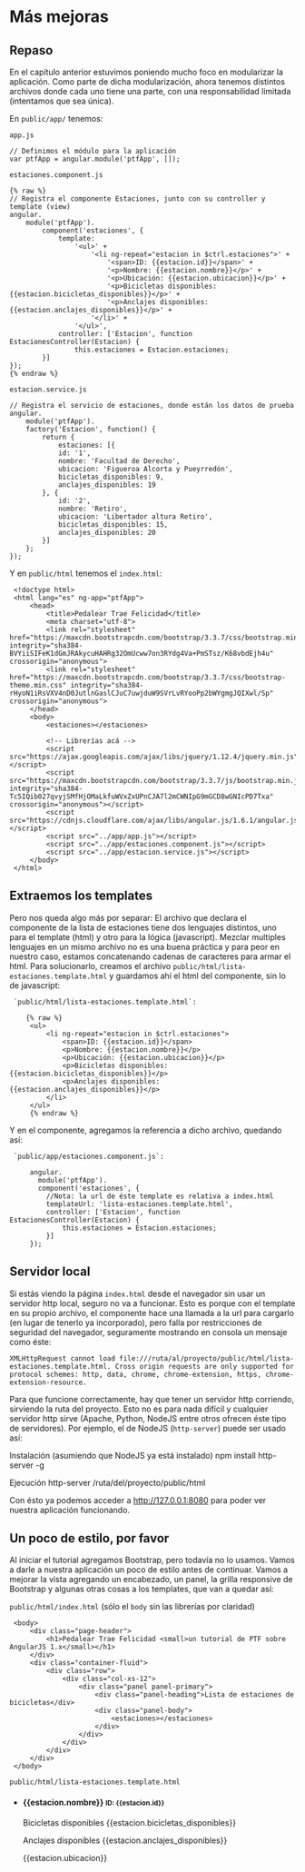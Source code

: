 # Más mejoras

## Repaso

 En el capítulo anterior estuvimos poniendo mucho foco en modularizar la aplicación.
 Como parte de dicha modularización, ahora tenemos distintos archivos donde cada uno tiene una parte, con una responsabilidad limitada (intentamos que sea única).

 En `public/app/` tenemos:

 `app.js`

    // Definimos el módulo para la aplicación
    var ptfApp = angular.module('ptfApp', []);

 `estaciones.component.js`

    {% raw %}
    // Registra el componente Estaciones, junto con su controller y template (view)
    angular.
        module('ptfApp').
            component('estaciones', {
                template:
                    '<ul>' +
                        '<li ng-repeat="estacion in $ctrl.estaciones">' +
                            '<span>ID: {{estacion.id}}</span>' +
                            '<p>Nombre: {{estacion.nombre}}</p>' +
                            '<p>Ubicación: {{estacion.ubicacion}}</p>' +
                            '<p>Bicicletas disponibles: {{estacion.bicicletas_disponibles}}</p>' +
                            '<p>Anclajes disponibles: {{estacion.anclajes_disponibles}}</p>' +
                        '</li>' +
                    '</ul>',
                controller: ['Estacion', function EstacionesController(Estacion) {
                    this.estaciones = Estacion.estaciones;
            }]
    });
    {% endraw %}

 `estacion.service.js`

    // Registra el servicio de estaciones, donde están los datos de prueba
    angular.
        module('ptfApp').
        factory('Estacion', function() {
            return {
                estaciones: [{
                id: '1',
                nombre: 'Facultad de Derecho',
                ubicacion: 'Figueroa Alcorta y Pueyrredón',
                bicicletas_disponibles: 9,
                anclajes_disponibles: 19
            }, {
                id: '2',
                nombre: 'Retiro',
                ubicacion: 'Libertador altura Retiro',
                bicicletas_disponibles: 15,
                anclajes_disponibles: 20
            }]
        };
    });

 Y en `public/html` tenemos el `index.html`:

     <!doctype html>
     <html lang="es" ng-app="ptfApp">
         <head>
             <title>Pedalear Trae Felicidad</title>
             <meta charset="utf-8">
             <link rel="stylesheet" href="https://maxcdn.bootstrapcdn.com/bootstrap/3.3.7/css/bootstrap.min.css" integrity="sha384-BVYiiSIFeK1dGmJRAkycuHAHRg32OmUcww7on3RYdg4Va+PmSTsz/K68vbdEjh4u" crossorigin="anonymous">
             <link rel="stylesheet" href="https://maxcdn.bootstrapcdn.com/bootstrap/3.3.7/css/bootstrap-theme.min.css" integrity="sha384-rHyoN1iRsVXV4nD0JutlnGaslCJuC7uwjduW9SVrLvRYooPp2bWYgmgJQIXwl/Sp" crossorigin="anonymous">
         </head>
         <body>
             <estaciones></estaciones>

             <!-- Librerías acá -->
             <script src="https://ajax.googleapis.com/ajax/libs/jquery/1.12.4/jquery.min.js"></script>
             <script src="https://maxcdn.bootstrapcdn.com/bootstrap/3.3.7/js/bootstrap.min.js" integrity="sha384-Tc5IQib027qvyjSMfHjOMaLkfuWVxZxUPnCJA7l2mCWNIpG9mGCD8wGNIcPD7Txa" crossorigin="anonymous"></script>
             <script src="https://cdnjs.cloudflare.com/ajax/libs/angular.js/1.6.1/angular.js"></script>
             <script src="../app/app.js"></script>
             <script src="../app/estaciones.component.js"></script>
             <script src="../app/estacion.service.js"></script>
         </body>
     </html>

## Extraemos los templates

 Pero nos queda algo más por separar: El archivo que declara el componente de la lista de estaciones tiene dos lenguajes distintos, uno para el template (html) y otro para la lógica (javascript). Mezclar multiples lenguajes en un mismo archivo no es una buena práctica y para peor en nuestro caso, estamos concatenando cadenas de caracteres para armar el html.
 Para solucionarlo, creamos el archivo `public/html/lista-estaciones.template.html` y guardamos ahí el html del componente, sin lo de javascript:

     `public/html/lista-estaciones.template.html`:

        {% raw %}
         <ul>
             <li ng-repeat="estacion in $ctrl.estaciones">
                 <span>ID: {{estacion.id}}</span>
                 <p>Nombre: {{estacion.nombre}}</p>
                 <p>Ubicación: {{estacion.ubicacion}}</p>
                 <p>Bicicletas disponibles: {{estacion.bicicletas_disponibles}}</p>
                 <p>Anclajes disponibles: {{estacion.anclajes_disponibles}}</p>
             </li>
         </ul>
         {% endraw %}

 Y en el componente, agregamos la referencia a dicho archivo, quedando así:

     `public/app/estaciones.component.js`:

         angular.
           module('ptfApp').
           component('estaciones', {
             //Nota: la url de éste template es relativa a index.html
             templateUrl: 'lista-estaciones.template.html',
             controller: ['Estacion', function EstacionesController(Estacion) {
                 this.estaciones = Estacion.estaciones;
             }]
         });

## Servidor local

 Si estás viendo la página `index.html` desde el navegador sin usar un servidor http local, seguro no va a funcionar. Esto es porque con el template en su propio archivo, el componente hace una llamada a la url para cargarlo (en lugar de tenerlo ya incorporado), pero falla por restricciones de seguridad del navegador, seguramente mostrando en consola un mensaje como éste:

    XMLHttpRequest cannot load file:///ruta/al/proyecto/public/html/lista-estaciones.template.html. Cross origin requests are only supported for protocol schemes: http, data, chrome, chrome-extension, https, chrome-extension-resource.

 Para que funcione correctamente, hay que tener un servidor http corriendo, sirviendo la ruta del proyecto. Esto no es para nada difícil y cualquier servidor http sirve (Apache, Python, NodeJS entre otros ofrecen éste tipo de servidores). Por ejemplo, el de NodeJS (`http-server`) puede ser usado así:

 Instalación (asumiendo que NodeJS ya está instalado)
    npm install http-server -g

 Ejecución
    http-server /ruta/del/proyecto/public/html

 Con ésto ya podemos acceder a http://127.0.0.1:8080 para poder ver nuestra aplicación funcionando.

## Un poco de estilo, por favor

 Al iniciar el tutorial agregamos Bootstrap, pero todavía no lo usamos. Vamos a darle a nuestra aplicación un poco de estilo antes de continuar.
 Vamos a mejorar la vista agregando un encabezado, un panel, la grilla responsive de Bootstrap y algunas otras cosas a los templates, que van a quedar así:

 `public/html/index.html` (sólo el `body` sin las librerías por claridad)

     <body>
         <div class="page-header">
             <h1>Pedalear Trae Felicidad <small>un tutorial de PTF sobre AngularJS 1.x</small></h1>
         </div>
         <div class="container-fluid">
             <div class="row">
                 <div class="col-xs-12">
                     <div class="panel panel-primary">
                         <div class="panel-heading">Lista de estaciones de bicicletas</div>
                         <div class="panel-body">
                             <estaciones></estaciones>
                         </div>
                     </div>
                 </div>
             </div>
         </div>
     </body>

 `public/html/lista-estaciones.template.html`
 <ul class="list-group">
     <li ng-repeat="estacion in $ctrl.estaciones" class="list-group-item">
         <h4 class="list-group-item-heading">
             {{estacion.nombre}}
             <small>ID: {{estacion.id}}</small>
         </h4>
         <p>
             <span class="glyphicon glyphicon-menu-right" aria-hidden="true"></span>
             Bicicletas disponibles <span class="badge">{{estacion.bicicletas_disponibles}}</span>
         </p>
         <p>
             <span class="glyphicon glyphicon-menu-left" aria-hidden="true"></span>
             Anclajes disponibles <span class="badge">{{estacion.anclajes_disponibles}}</span>
         </p>
         <p>
             <span class="glyphicon glyphicon-map-marker" aria-hidden="true"></span>
             {{estacion.ubicacion}}
         </p>
     </li>
 </ul>
